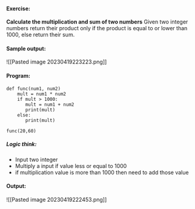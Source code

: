 
#### Exercise:
**Calculate the multiplication and sum of two numbers**
Given two integer numbers return their product only if the product is equal to or lower than 1000, else return their sum.

#### Sample output:
![[Pasted image 20230419223223.png]]


#### Program:
```
def func(num1, num2)
    mult = num1 * num2
    if mult > 1000:
       mult = num1 + num2
       print(mult)
    else:
       print(mult)

func(20,60)
```

##### Logic think:
* Input two integer
* Multiply a input if value less or equal to 1000
* if multiplication value is more than 1000 then need to add those value

#### Output:
![[Pasted image 20230419222453.png]]
